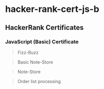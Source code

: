 # hacker-rank-cert-js-b

## HackerRank Certificates 
### JavaScript (Basic) Certificate

> Fizz-Buzz

> Basic Note-Store

> Note-Store

> Order list processing